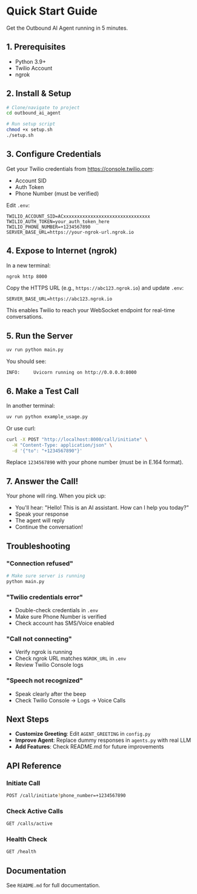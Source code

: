 # Quick Start Guide

Get the Outbound AI Agent running in 5 minutes.

## 1. Prerequisites

- Python 3.9+
- Twilio Account
- ngrok

## 2. Install & Setup

```bash
# Clone/navigate to project
cd outbound_ai_agent

# Run setup script
chmod +x setup.sh
./setup.sh
```

## 3. Configure Credentials

Get your Twilio credentials from https://console.twilio.com:
- Account SID
- Auth Token
- Phone Number (must be verified)

Edit `.env`:
```
TWILIO_ACCOUNT_SID=ACxxxxxxxxxxxxxxxxxxxxxxxxxxxxxxxx
TWILIO_AUTH_TOKEN=your_auth_token_here
TWILIO_PHONE_NUMBER=+1234567890
SERVER_BASE_URL=https://your-ngrok-url.ngrok.io
```

## 4. Expose to Internet (ngrok)

In a new terminal:
```bash
ngrok http 8000
```

Copy the HTTPS URL (e.g., `https://abc123.ngrok.io`) and update `.env`:
```
SERVER_BASE_URL=https://abc123.ngrok.io
```

This enables Twilio to reach your WebSocket endpoint for real-time conversations.

## 5. Run the Server

```bash
uv run python main.py
```

You should see:
```
INFO:     Uvicorn running on http://0.0.0.0:8000
```

## 6. Make a Test Call

In another terminal:
```bash
uv run python example_usage.py
```

Or use curl:
```bash
curl -X POST "http://localhost:8000/call/initiate" \
  -H "Content-Type: application/json" \
  -d '{"to": "+1234567890"}'
```

Replace `1234567890` with your phone number (must be in E.164 format).

## 7. Answer the Call!

Your phone will ring. When you pick up:
- You'll hear: "Hello! This is an AI assistant. How can I help you today?"
- Speak your response
- The agent will reply
- Continue the conversation!

## Troubleshooting

### "Connection refused"
```bash
# Make sure server is running
python main.py
```

### "Twilio credentials error"
- Double-check credentials in `.env`
- Make sure Phone Number is verified
- Check account has SMS/Voice enabled

### "Call not connecting"
- Verify ngrok is running
- Check ngrok URL matches `NGROK_URL` in `.env`
- Review Twilio Console logs

### "Speech not recognized"
- Speak clearly after the beep
- Check Twilio Console → Logs → Voice Calls

## Next Steps

- **Customize Greeting**: Edit `AGENT_GREETING` in `config.py`
- **Improve Agent**: Replace dummy responses in `agents.py` with real LLM
- **Add Features**: Check README.md for future improvements

## API Reference

### Initiate Call
```bash
POST /call/initiate?phone_number=+1234567890
```

### Check Active Calls
```bash
GET /calls/active
```

### Health Check
```bash
GET /health
```

## Documentation

See `README.md` for full documentation.
